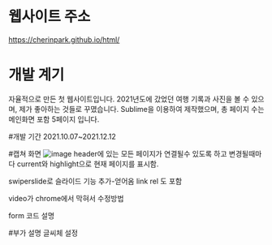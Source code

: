 # 웹사이트 주소
https://cherinpark.github.io/html/

# 개발 계기
자율적으로 만든 첫 웹사이트입니다. 2021년도에 갔었던 여행 기록과 사진을 볼 수 있으며, 제가 좋아하는 것들로 꾸몄습니다. Sublime을 이용하여 제작했으며, 총 페이지 수는 메인화면 포함 5페이지 입니다.

#개발 기간
2021.10.07~2021.12.12

#캡쳐 화면
![image](https://user-images.githubusercontent.com/117168607/200180974-35c62322-4534-4be0-a9b1-ae755c0c0243.png)
header에 있는 모든 페이지가 연결될수 있도록 하고 변경될때마다 current와 highlight으로 현재 페이지를 표시함.

swiperslide로 슬라이드 기능 추가-얻어옴 link rel 도 포함

video가 chrome에서 막혀서 수정방법

form 코드 설명

#부가 설명
글씨체 설정 
